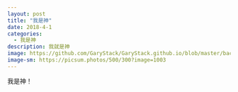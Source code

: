 ```yaml
---
layout: post
title: "我是神"
date: 2018-4-1
categories:
  - 我是神
description: 我就是神
image: https://github.com/GaryStack/GaryStack.github.io/blob/master/background/Other/%E9%9D%9E%E5%8A%A8%E6%BC%AB/08.jpg?raw=true
image-sm: https://picsum.photos/500/300?image=1003
---
```


我是神！
